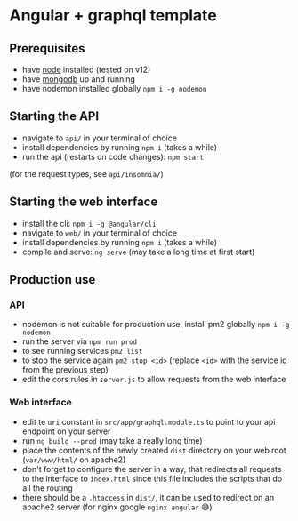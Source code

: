 # Angular + graphql template

## Prerequisites
- have [node](https://nodejs.org/en/) installed (tested on v12)
- have [mongodb](https://docs.mongodb.com/manual/installation/) up and running
- have nodemon installed globally `npm i -g nodemon`

## Starting the API
- navigate to `api/` in your terminal of choice
- install dependencies by running `npm i` (takes a while)
- run the api (restarts on code changes): `npm start`

(for the request types, see `api/insomnia/`)

## Starting the web interface
- install the cli: `npm i -g @angular/cli`
- navigate to `web/` in your terminal of choice
- install dependencies by running `npm i` (takes a while)
- compile and serve: `ng serve` (may take a long time at first start)


## Production use
### API
- nodemon is not suitable for production use, install pm2 globally `npm i -g nodemon`
- run the server via `npm run prod`
- to see running services `pm2 list`
- to stop the service again `pm2 stop <id>` (replace `<id>` with the service id from the previous step)
- edit the cors rules in `server.js` to allow requests from the web interface

### Web interface
- edit te `uri` constant in `src/app/graphql.module.ts` to point to your api endpoint on your server
- run `ng build --prod` (may take a really long time)
- place the contents of the newly created `dist` directory on your web root (`var/www/html/` on apache2)
- don't forget to configure the server in a way, that redirects all requests to the interface to `index.html` since this file includes the scripts that do all the routing
- there should be a `.htaccess` in `dist/`, it can be used to redirect on an apache2 server (for nginx google `nginx angular` 😅)
